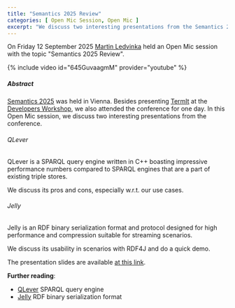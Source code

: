 ```yaml
---
title: "Semantics 2025 Review"
categories: [ Open Mic Session, Open Mic ]
excerpt: "We discuss two interesting presentations from the Semantics 2025 conference."
---
```



On Friday 12 September 2025 [Martin Ledvinka](https://kbss.felk.cvut.cz/web/team#martin-ledvinka) held an Open Mic
session with the topic \"Semantics 2025 Review\".

{% include video id="645GuvaagmM" provider="youtube" %}

##### Abstract

[Semantics 2025](https://2025-eu.semantics.cc/) was held in Vienna. Besides
presenting [TermIt](http://kbss-cvut.github.io/termit-web) at
the [Developers Workshop](https://semantics2025.semdev.org/), we also
attended the conference for one day. In this Open Mic session, we discuss two interesting presentations from the
conference.

###### QLever

QLever is a SPARQL query engine written in C++ boasting impressive performance numbers compared to SPARQL engines that
are a part of existing triple stores.

We discuss its pros and cons, especially w.r.t. our use cases.

###### Jelly

Jelly is an RDF binary serialization format and protocol designed for high performance and compression suitable for
streaming scenarios.

We discuss its usability in scenarios with RDF4J and do a quick demo.

The presentation slides are
available [at this link](https://drive.google.com/drive/folders/1av8p5QM3ebM4V2lX9csUB7TXRpWNt27e?usp=sharing).

**Further reading**:

* [QLever](https://qlever.dev/) SPARQL query engine
* [Jelly](https://jelly-rdf.github.io/dev/) RDF binary serialization format
